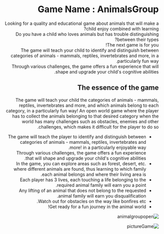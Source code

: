 
<div dir='rtl' lang='he'>

# Game Name : AnimalsGroup

Looking for a quality and educational game about animals that will make a child enjoy combined with learning? \
Do you have a child who loves animals but has trouble distinguishing between their types? \
The next game is for you! \
The game will teach your child to identify and distinguish between categories of animals - mammals, reptiles, invertebrates and more, in a particularly fun way. \
Through various challenges, the game offers a fun experience that will shape and upgrade your child's cognitive abilities.
 

## The essence of the game

The game will teach your child the categories of animals - mammals, reptiles, invertebrates and more, and which animals belong to each category, in a particularly fun way!
An open world game where the player has to collect the animals belonging to that desired category when the world has many challenges such as obstacles, enemies and other challenges, which makes it difficult for the player to do so.

* The game will teach the player to identify and distinguish between categories of animals - mammals, reptiles, invertebrates and more! in a particularly enjoyable way. \
Through various challenges, the game offers a fun experience that will shape and upgrade your child's cognitive abilities.
* In the game, you can explore areas such as forest, desert, etc. where different animals are found, thus learning to which family each animal belongs and where their living area is.
* Each player has 3 lives, each touching a life belonging to the required animal family will earn you a point.
* Any lifting of an animal that does not belong to the requested animal family will earn you disqualification.
* Watch out for obstacles on the way like bonfires etc.
* Get ready for a fun journey in the animal world!



![animalgroupopen](https://github.com/L-DevelopGame/AnimalsGroup/assets/57791415/a2fc2ec9-6a13-4070-a313-cb58403d9aca)


![pictureGame](https://github.com/L-DevelopGame/AnimalsGroup/assets/57791415/b13edda5-433b-44d6-86b3-12926e614471)


</div>
